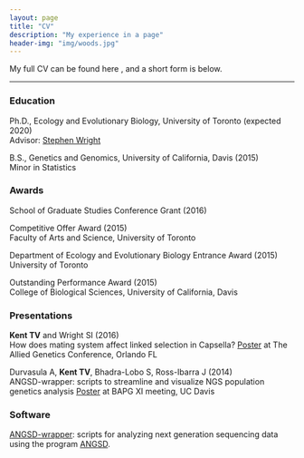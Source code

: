 ```yaml
---
layout: page
title: "CV"
description: "My experience in a page"
header-img: "img/woods.jpg"
---
```


My full CV can be found here <a href="/docs/CV.pdf" target="_blank"><i class="fa fa-file-text fa-md"></i></a>, and a short form is below.  

___

### Education  

Ph.D., Ecology and Evolutionary Biology, University of Toronto (expected 2020)  
Advisor: [Stephen Wright](https://wright.eeb.utoronto.ca)  

B.S., Genetics and Genomics, University of California, Davis    (2015)  
Minor in Statistics  

### Awards  

School of Graduate Studies Conference Grant (2016)

Competitive Offer Award    (2015)  
Faculty of Arts and Science, University of Toronto  

Department of Ecology and Evolutionary Biology Entrance Award    (2015)  
University of Toronto  

Outstanding Performance Award    (2015)  
College of Biological Sciences, University of California, Davis  

### Presentations

__Kent TV__ and Wright SI	(2016)  
How does mating system affect linked selection in Capsella? [Poster](docs/tagcposter.pdf) at The Allied Genetics Conference, Orlando FL

Durvasula A, __Kent TV__, Bhadra-Lobo S, Ross-Ibarra J	(2014)  
ANGSD-wrapper: scripts to streamline and visualize NGS population genetics analysis [Poster](docs/awposter.pdf) at BAPG XI meeting, UC Davis

### Software

[ANGSD-wrapper](http://github.com/mojaveazure/angsd-wrapper): scripts for analyzing next generation sequencing data using the program [ANGSD](http://popgen.dk/wiki/index.php/ANGSD).
